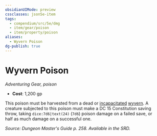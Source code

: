 ```yaml
---
obsidianUIMode: preview
cssclasses: json5e-item
tags:
  - compendium/src/5e/dmg
  - item/gear/poison
  - item/property/poison
aliases:
  - Wyvern Poison
dg-publish: true
---
```

# Wyvern Poison
*Adventuring Gear, poison*  

- **Cost**: 1,200 gp

This poison must be harvested from a dead or [incapacitated](/3-Mechanics/CLI/rules/conditions.md#incapacitated) [wyvern](/Admin/CLI/bestiary/dragon/wyvern.md). A creature subjected to this poison must make a DC 15 Constitution saving throw, taking `dice:7d6|text(24)` (`7d6`) poison damage on a failed save, or half as much damage on a successful one.

*Source: Dungeon Master's Guide p. 258. Available in the SRD.*